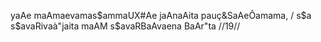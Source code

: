 yaAe maAmaevamas$ammaUX#Ae jaAnaAita pauç&SaAeÔamama, /
s$a s$avaRivaà"jaita maAM s$avaRBaAvaena BaAr"ta //19//
